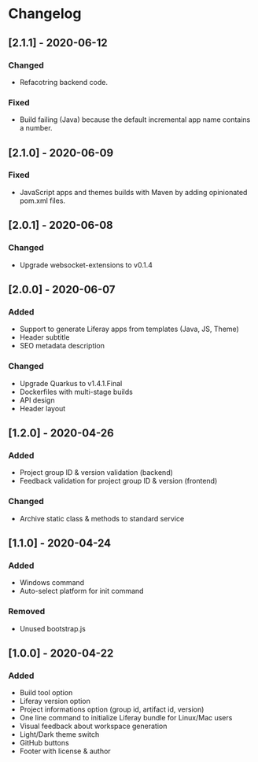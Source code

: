 # Changelog
## [2.1.1] - 2020-06-12
### Changed
- Refacotring backend code.
### Fixed
- Build failing (Java) because the default incremental app name contains a number.
## [2.1.0] - 2020-06-09
### Fixed
- JavaScript apps and themes builds with Maven by adding opinionated pom.xml files.
## [2.0.1] - 2020-06-08
### Changed
- Upgrade websocket-extensions to v0.1.4
## [2.0.0] - 2020-06-07
### Added
- Support to generate Liferay apps from templates (Java, JS, Theme) 
- Header subtitle
- SEO metadata description
### Changed
- Upgrade Quarkus to v1.4.1.Final
- Dockerfiles with multi-stage builds
- API design
- Header layout

## [1.2.0] - 2020-04-26
### Added
- Project group ID & version validation (backend)
- Feedback validation for project group ID & version (frontend)
### Changed
- Archive static class & methods to standard service

## [1.1.0] - 2020-04-24
### Added
- Windows command
- Auto-select platform for init command
### Removed
- Unused bootstrap.js

## [1.0.0] - 2020-04-22
### Added
- Build tool option
- Liferay version option
- Project informations option (group id, artifact id, version)
- One line command to initialize Liferay bundle for Linux/Mac users
- Visual feedback about workspace generation
- Light/Dark theme switch
- GitHub buttons
- Footer with license & author
